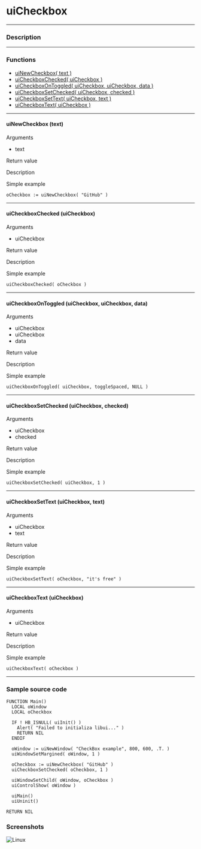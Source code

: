 # **uiCheckbox**
---

### Description

---
### Functions

- [uiNewCheckbox( text )](#uinewcheckbox-text)
- [uiCheckboxChecked( uiCheckbox )](#uicheckboxchecked-uicheckbox)
- [uiCheckboxOnToggled( uiCheckbox, uiCheckbox, data )](#uicheckboxontoggled-uicheckbox-uicheckbox-data)
- [uiCheckboxSetChecked( uiCheckbox, checked )](#uicheckboxsetchecked-uicheckbox-checked)
- [uiCheckboxSetText( uiCheckbox, text )](#uicheckboxsettext-uicheckbox-text)
- [uiCheckboxText( uiCheckbox )](#uicheckboxtext-uicheckbox)

---
#### uiNewCheckbox (text)
Arguments
- text

Return value

Description

Simple example
```harbour
oCheckbox := uiNewCheckbox( "GitHub" )
```
---
#### uiCheckboxChecked (uiCheckbox)
Arguments
- uiCheckbox

Return value

Description

Simple example
```harbour
uiCheckboxChecked( oCheckbox )
```
---
#### uiCheckboxOnToggled (uiCheckbox, uiCheckbox, data)
Arguments
- uiCheckbox
- uiCheckbox
- data

Return value

Description

Simple example
```harbour
uiCheckboxOnToggled( uiCheckbox, toggleSpaced, NULL )
```
---
#### uiCheckboxSetChecked (uiCheckbox, checked)
Arguments
- uiCheckbox
- checked

Return value

Description

Simple example
```harbour
uiCheckboxSetChecked( uiCheckbox, 1 )
```
---
#### uiCheckboxSetText (uiCheckbox, text)
Arguments
- uiCheckbox
- text

Return value

Description

Simple example
```harbour
uiCheckboxSetText( oCheckbox, "it's free" )
```
---
#### uiCheckboxText (uiCheckbox)
Arguments
- uiCheckbox

Return value

Description

Simple example
```harbour
uiCheckboxText( oCheckbox )
```
---
### Sample source code
```harbour
FUNCTION Main()
  LOCAL oWindow
  LOCAL oCheckbox

  IF ! HB_ISNULL( uiInit() )
    Alert( "Failed to initializa libui..." )
    RETURN NIL
  ENDIF

  oWindow := uiNewWindow( "CheckBox example", 800, 600, .T. )
  uiWindowSetMargined( oWindow, 1 )

  oCheckbox := uiNewCheckbox( "GitHub" )
  uiCheckboxSetChecked( oCheckbox, 1 )

  uiWindowSetChild( oWindow, oCheckbox )
  uiControlShow( oWindow )

  uiMain()
  uiUninit()

RETURN NIL
```
### Screenshots
![Linux](../tutorial/uiCheckbox_Linux.png "With family Linux Elementary desktop Pantheon, based on GNOME")
